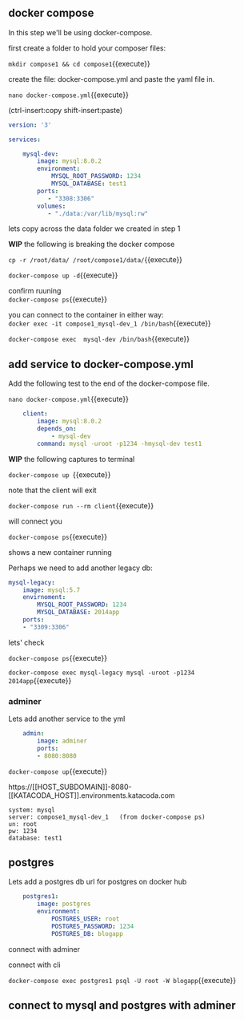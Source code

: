 ## docker compose

In this step we'll be using docker-compose.

first create a folder to hold your composer files:


`mkdir compose1 && cd compose1`{{execute}}

create the file: docker-compose.yml  and paste the yaml file in.

`nano docker-compose.yml`{{execute}}

(ctrl-insert:copy shift-insert:paste)


```yaml
version: '3'

services:

    mysql-dev:
        image: mysql:8.0.2
        environment:
            MYSQL_ROOT_PASSWORD: 1234
            MYSQL_DATABASE: test1
        ports:
           - "3308:3306"
        volumes:
           - "./data:/var/lib/mysql:rw"
```

lets copy across the data folder we created in step 1

**WIP**  the following is breaking the docker compose

`cp -r /root/data/ /root/compose1/data/`{{execute}}

`docker-compose up -d`{{execute}}

confirm ruuning  
`docker-compose ps`{{execute}}


you can connect to the container in either way:  
`docker exec -it compose1_mysql-dev_1 /bin/bash`{{execute}}

`docker-compose exec  mysql-dev /bin/bash`{{execute}}


## add service to docker-compose.yml

Add   the following test to the end of the docker-compose file.

`nano docker-compose.yml`{{execute}}

``` yaml
    client:
        image: mysql:8.0.2
        depends_on:
            - mysql-dev
        command: mysql -uroot -p1234 -hmysql-dev test1
```

**WIP** the following captures to terminal

`docker-compose up `{{execute}}

note that the client will exit

`docker-compose run --rm client`{{execute}}  

will connect you

`docker-compose ps`{{execute}}

shows a new container running 

Perhaps we need to add another legacy db:

``` yaml
mysql-legacy:
    image: mysql:5.7
    envirnoment:
        MYSQL_ROOT_PASSWORD: 1234
        MYSQL_DATABASE: 2014app
    ports:
    - "3309:3306"
```

lets' check

`docker-compose ps`{{execute}}

`docker-compose exec mysql-legacy mysql -uroot -p1234 2014app`{{execute}}


### adminer

Lets add another service to the yml

``` yaml
    admin:
        image: adminer
        ports:
        - 8080:8080
```

`docker-compose up`{{execute}}

https://[[HOST_SUBDOMAIN]]-8080-[[KATACODA_HOST]].environments.katacoda.com

```
system: mysql
server: compose1_mysql-dev_1   (from docker-compose ps)
un: root
pw: 1234
database: test1
```



## postgres

Lets add a postgres db   url for postgres on docker hub 

```yaml
    postgres1:
        image: postgres
        environment:
            POSTGRES_USER: root
            POSTGRES_PASSWORD: 1234
            POSTGRES_DB: blogapp
```

connect with adminer

connect with cli

`docker-compose exec postgres1 psql -U root -W blogapp`{{execute}}

## connect to mysql and postgres with adminer



